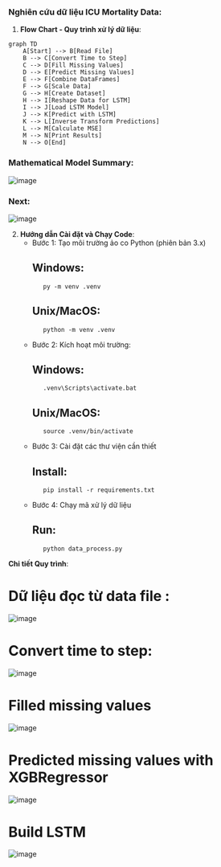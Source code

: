 
###  Nghiên cứu dữ liệu ICU Mortality Data:
1. **Flow Chart - Quy trình xử lý dữ liệu**:
```mermaid
graph TD
    A[Start] --> B[Read File]
    B --> C[Convert Time to Step]
    C --> D[Fill Missing Values]
    D --> E[Predict Missing Values]
    E --> F[Combine DataFrames]
    F --> G[Scale Data]
    G --> H[Create Dataset]
    H --> I[Reshape Data for LSTM]
    I --> J[Load LSTM Model]
    J --> K[Predict with LSTM]
    K --> L[Inverse Transform Predictions]
    L --> M[Calculate MSE]
    M --> N[Print Results]
    N --> O[End]
```
### Mathematical Model Summary:
![image](https://github.com/user-attachments/assets/5b3d4669-6c25-4748-a273-a58929c4841f)
### Next:
![image](https://github.com/user-attachments/assets/794af3db-82fc-40bd-9f00-90d5e9cdb1e5)


2. **Hướng dẫn Cài đặt và Chạy Code**:
   - Bước 1: Tạo môi trường ảo co Python (phiên bản 3.x)
     ## Windows:
     		py -m venv .venv
     ## Unix/MacOS:
     		python -m venv .venv
   - Bước 2: Kích hoạt môi trường:
     ## Windows:
     		.venv\Scripts\activate.bat
     ## Unix/MacOS:
     		source .venv/bin/activate
     
   - Bước 3: Cài đặt các thư viện cần thiết
     ## Install:
     		pip install -r requirements.txt
   - Bước 4: Chạy mã xử lý dữ liệu
     ## Run:
    		python data_process.py
    		
 **Chi tiết Quy trình**:
   # Dữ liệu đọc từ data file :
   ![image](https://github.com/user-attachments/assets/6d307d2b-63a1-4747-8100-e0d9997964ed)
    
   # Convert time to step:
![image](https://github.com/user-attachments/assets/211e573f-5ef5-47ba-8592-d321c2cdcfc0)
   # Filled missing values 
![image](https://github.com/user-attachments/assets/b063be32-cc67-4cde-ae91-85646a2cc773)
   # Predicted missing values with XGBRegressor
![image](https://github.com/user-attachments/assets/50abe892-21a4-426f-84ec-aca89d432608)
   # Build LSTM 
![image](https://github.com/user-attachments/assets/a6869bd1-3dbc-435e-8566-a69b36870528)
